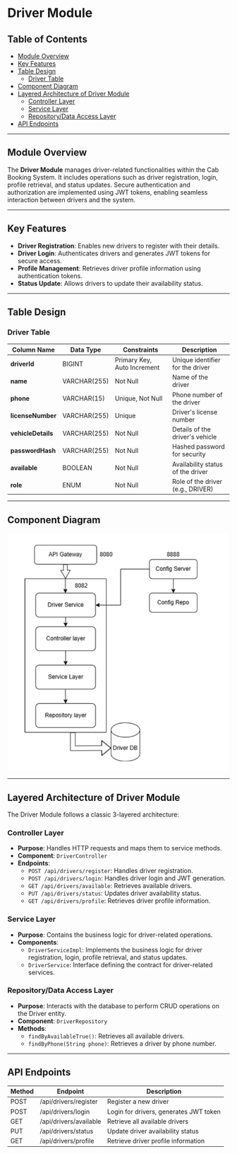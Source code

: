 # Driver Module

## Table of Contents
- [Module Overview](#module-overview)
- [Key Features](#key-features)
- [Table Design](#table-design)
    - [Driver Table](#driver-table)
- [Component Diagram](#component-diagram)
- [Layered Architecture of Driver Module](#layered-architecture-of-driver-module)
    - [Controller Layer](#controller-layer)
    - [Service Layer](#service-layer)
    - [Repository/Data Access Layer](#repositorydata-access-layer)
- [API Endpoints](#api-endpoints)

---

## Module Overview

The **Driver Module** manages driver-related functionalities within the Cab Booking System. It includes operations such as driver registration, login, profile retrieval, and status updates. Secure authentication and authorization are implemented using JWT tokens, enabling seamless interaction between drivers and the system.

---

## Key Features
- **Driver Registration**: Enables new drivers to register with their details.
- **Driver Login**: Authenticates drivers and generates JWT tokens for secure access.
- **Profile Management**: Retrieves driver profile information using authentication tokens.
- **Status Update**: Allows drivers to update their availability status.

---

## Table Design

### Driver Table
| Column Name       | Data Type         | Constraints                  | Description                       |
|-------------------|-------------------|------------------------------|-----------------------------------|
| **driverId**      | BIGINT            | Primary Key, Auto Increment  | Unique identifier for the driver  |
| **name**          | VARCHAR(255)      | Not Null                     | Name of the driver                |
| **phone**         | VARCHAR(15)       | Unique, Not Null             | Phone number of the driver        |
| **licenseNumber** | VARCHAR(255)      | Unique                       | Driver's license number           |
| **vehicleDetails**| VARCHAR(255)      | Not Null                     | Details of the driver's vehicle   |
| **passwordHash**  | VARCHAR(255)      | Not Null                     | Hashed password for security      |
| **available**     | BOOLEAN           | Not Null                     | Availability status of the driver |
| **role**          | ENUM              | Not Null                     | Role of the driver (e.g., DRIVER) |

---

## Component Diagram

![Driver component diagram](./component/driver.png)

---

## Layered Architecture of Driver Module

The Driver Module follows a classic 3-layered architecture:

### Controller Layer
- **Purpose**: Handles HTTP requests and maps them to service methods.
- **Component**: `DriverController`
- **Endpoints**:
    - `POST /api/drivers/register`: Handles driver registration.
    - `POST /api/drivers/login`: Handles driver login and JWT generation.
    - `GET /api/drivers/available`: Retrieves available drivers.
    - `PUT /api/drivers/status`: Updates driver availability status.
    - `GET /api/drivers/profile`: Retrieves driver profile information.

### Service Layer
- **Purpose**: Contains the business logic for driver-related operations.
- **Components**:
    - `DriverServiceImpl`: Implements the business logic for driver registration, login, profile retrieval, and status updates.
    - `DriverService`: Interface defining the contract for driver-related services.

### Repository/Data Access Layer
- **Purpose**: Interacts with the database to perform CRUD operations on the Driver entity.
- **Component**: `DriverRepository`
- **Methods**:
    - `findByAvailableTrue()`: Retrieves all available drivers.
    - `findByPhone(String phone)`: Retrieves a driver by phone number.

---

## API Endpoints

| Method | Endpoint                   | Description                               |
|--------|----------------------------|-------------------------------------------|
| POST   | /api/drivers/register      | Register a new driver                     |
| POST   | /api/drivers/login         | Login for drivers, generates JWT token   |
| GET    | /api/drivers/available     | Retrieve all available drivers            |
| PUT    | /api/drivers/status        | Update driver availability status         |
| GET    | /api/drivers/profile       | Retrieve driver profile information       |